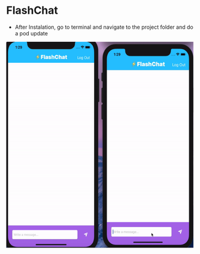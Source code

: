# FlashChat

- After Instalation, go to terminal and navigate to the project folder and do a pod update
<img src="appPreview/appPreview.gif" width=500 height=550>
